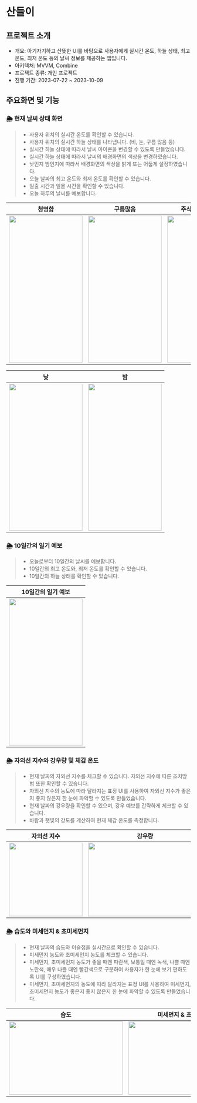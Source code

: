 # 산들이

## 프로젝트 소개

- 개요: 아기자기하고 산뜻한 UI를 바탕으로 사용자에게 실시간 온도, 하늘 상태, 최고 온도, 최저 온도 등의 날씨 정보를 제공하는 앱입니다.
- 아키텍쳐: MVVM, Combine
- 프로젝트 종류: 개인 프로젝트
- 진행 기간: 2023-07-22 ~ 2023-10-09



## 주요화면 및 기능

### 🌦️ 현재 날씨 상태 화면
> - 사용자 위치의 실시간 온도를 확인할 수 있습니다.
> - 사용자 위치의 실시간 하늘 상태를 나타냅니다. (비, 눈, 구름 많음 등)
> - 실시간 하늘 상태에 따라서 날씨 아이콘을 변경할 수 있도록 만들었습니다.
> - 실시간 하늘 상태에 따라서 날씨의 배경화면의 색상을 변경하였습니다.
> - 낮인지 밤인지에 따라서 배경화면의 색상을 밝게 또는 어둡게 설정하였습니다.
> - 오늘 날짜의 최고 온도와 최저 온도를 확인할 수 있습니다.
> - 일출 시간과 일몰 시간을 확인할 수 있습니다.
> - 오늘 하루의 날씨를 예보합니다.




|청명함|구름많음|주식의 Detail 화면|메인화면에 주식 담기|
|:---:|:---:|:---:|:---:|
|<img src="https://github.com/Marigoldflower/Sandeuli/assets/100112897/4621ed2a-451e-436e-a53b-e21e2ce05648" width="200" height="400"/>|<img src="https://github.com/Marigoldflower/Sandeuli/assets/100112897/01722f88-1cc7-44de-ab86-fbae2b791089" width="200" height="400"/>|<img src="https://github.com/Marigoldflower/PinkyStocky/assets/100112897/5a804545-5fd2-40ef-80c9-f31644555551" width="200" height="400"/>|<img src="https://github.com/Marigoldflower/PinkyStocky/assets/100112897/90d4c3ec-9dda-4ad3-b6cd-4662b1db3e9f" width="200" height="400"/>|


|낮|밤|
|:---:|:---:|
|<img src="https://github.com/Marigoldflower/Sandeuli/assets/100112897/ea6a903e-b7d4-4621-967c-d62e359a89a2" width="200" height="400"/>|<img src="https://github.com/Marigoldflower/Sandeuli/assets/100112897/83e134ac-e8de-46a5-9b8e-e55c9874b0ac" width="200" height="400"/>|



### 🌦️ 10일간의 일기 예보
> - 오늘로부터 10일간의 날씨를 예보합니다.
> - 10일간의 최고 온도와, 최저 온도를 확인할 수 있습니다.
> - 10일간의 하늘 상태를 확인할 수 있습니다.


|10일간의 일기 예보|
|:---:|
|<img src="https://github.com/Marigoldflower/Sandeuli/assets/100112897/7f7b5f31-f438-40b6-b39b-e66e71d45325" width="200" height="400"/>|




### 🌦️ 자외선 지수와 강우량 및 체감 온도
> - 현재 날짜의 자외선 지수를 체크할 수 있습니다. 자외선 지수에 따른 조치방법 또한 확인할 수 있습니다.
> - 자외선 지수의 농도에 따라 달라지는 표정 UI를 사용하여 자외선 지수가 좋은지 좋지 않은지 한 눈에 파악할 수 있도록 만들었습니다.
> - 현재 날짜의 강우량을 확인할 수 있으며, 강우 예보를 간략하게 체크할 수 있습니다.
> - 바람과 햇빛의 강도를 게산하여 현재 체감 온도를 측정합니다.

|자외선 지수|강우량|체감온도|
|:---:|:---:|:---:|
|<img src="https://github.com/Marigoldflower/Sandeuli/assets/100112897/6fbd1e00-2c62-4fef-9270-b6dacacdda5d" width="200" height="200"/>|<img src="https://github.com/Marigoldflower/Sandeuli/assets/100112897/3141978e-9e38-45db-afd5-e7f96ad91303" width="310" height="200"/>|<img src="https://github.com/Marigoldflower/Sandeuli/assets/100112897/f471d5e0-9868-4df5-8056-4cb722f3139a" width="311" height="200"/>|



### 🌦️ 습도와 미세먼지 & 초미세먼지
> - 현재 날짜의 습도와 이슬점을 실시간으로 확인할 수 있습니다. 
> - 미세먼지 농도와 초미세먼지 농도를 체크할 수 있습니다.
> - 미세먼지, 초미세먼지 농도가 좋을 때엔 파란색, 보통일 때엔 녹색, 나쁠 때엔 노란색, 매우 나쁠 때엔 빨간색으로 구분하여 사용자가 한 눈에 보기 편하도록 UI를 구성하였습니다.
> - 미세먼지, 초미세먼지의 농도에 따라 달라지는 표정 UI를 사용하여 미세먼지, 초미세먼지 농도가 좋은지 좋지 않은지 한 눈에 파악할 수 있도록 만들었습니다.


|습도|미세먼지 & 초미세먼지|
|:---:|:---:|
|<img src="https://github.com/Marigoldflower/Sandeuli/assets/100112897/becd747f-f619-4257-bb8a-68d200271b2a" width="310" height="200"/>|<img src="https://github.com/Marigoldflower/Sandeuli/assets/100112897/3141978e-9e38-45db-afd5-e7f96ad91303" width="310" height="200"/>|<img src="https://github.com/Marigoldflower/Sandeuli/assets/100112897/f471d5e0-9868-4df5-8056-4cb722f3139a" width="311" height="200"/>|




